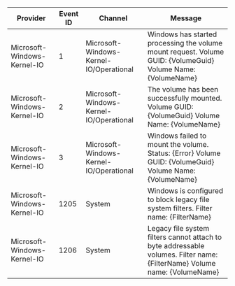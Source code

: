 Provider                     |  Event ID  |  Channel                                  |  Message
-----------------------------|------------|-------------------------------------------|-----------------------------------------------------------------------------------------------------------------------------------------------
Microsoft-Windows-Kernel-IO  |  1         |  Microsoft-Windows-Kernel-IO/Operational  |  Windows has started processing the volume mount request.           Volume GUID: {VolumeGuid}           Volume Name: {VolumeName}
Microsoft-Windows-Kernel-IO  |  2         |  Microsoft-Windows-Kernel-IO/Operational  |  The volume has been successfully mounted.           Volume GUID: {VolumeGuid}           Volume Name: {VolumeName}
Microsoft-Windows-Kernel-IO  |  3         |  Microsoft-Windows-Kernel-IO/Operational  |  Windows failed to mount the volume.           Status: {Error}           Volume GUID: {VolumeGuid}           Volume Name: {VolumeName}
Microsoft-Windows-Kernel-IO  |  1205      |  System                                   |  Windows is configured to block legacy file system filters.           Filter name: {FilterName}
Microsoft-Windows-Kernel-IO  |  1206      |  System                                   |  Legacy file system filters cannot attach to byte addressable volumes.           Filter name: {FilterName}           Volume name: {VolumeName}